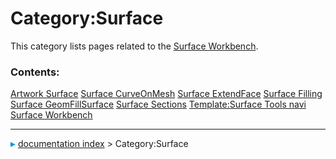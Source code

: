 # Category:Surface
This category lists pages related to the [Surface Workbench](Surface_Workbench.md).

### Contents:

    
  [Artwork Surface](Artwork_Surface.md)                           [Surface CurveOnMesh](Surface_CurveOnMesh.md)           [Surface ExtendFace](Surface_ExtendFace.md)
  [Surface Filling](Surface_Filling.md)                           [Surface GeomFillSurface](Surface_GeomFillSurface.md)   [Surface Sections](Surface_Sections.md)
  [Template:Surface Tools navi](Template_Surface_Tools_navi.md)   [Surface Workbench](Surface_Workbench.md)



---
![](images/Right_arrow.png) [documentation index](../README.md) > Category:Surface
